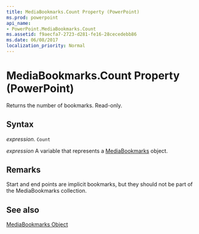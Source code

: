 ```yaml
---
title: MediaBookmarks.Count Property (PowerPoint)
ms.prod: powerpoint
api_name:
- PowerPoint.MediaBookmarks.Count
ms.assetid: f9aecfa7-2723-d281-fe16-28cecedebb86
ms.date: 06/08/2017
localization_priority: Normal
---
```



# MediaBookmarks.Count Property (PowerPoint)

Returns the number of bookmarks. Read-only.


## Syntax

 _expression_. `Count`

 _expression_ A variable that represents a [MediaBookmarks](./PowerPoint.MediaBookmarks.md) object.


## Remarks

Start and end points are implicit bookmarks, but they should not be part of the MediaBookmarks collection.


## See also


[MediaBookmarks Object](PowerPoint.MediaBookmarks.md)

